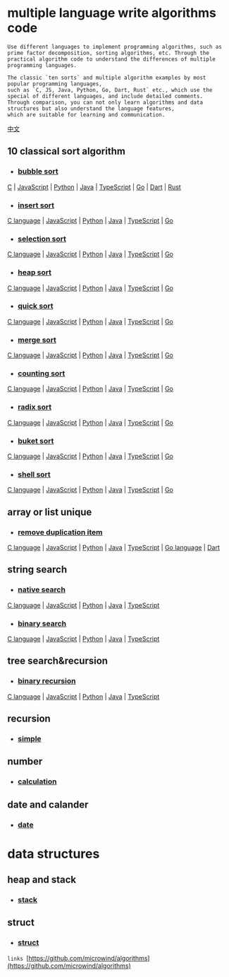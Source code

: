 # multiple language write algorithms code

    Use different languages to implement programming algorithms, such as prime factor decomposition, sorting algorithms, etc. Through the practical algorithm code to understand the differences of multiple programming languages.

    The classic `ten sorts` and multiple algorithm examples by most popular programming languages, 
    such as `C, JS, Java, Python, Go, Dart, Rust` etc., which use the special of different languages, and include detailed comments. 
    Through comparison, you can not only learn algorithms and data structures but also understand the language features, 
    which are suitable for learning and communication.
    
[中文](./README.md)
    
    
## 10 classical sort algorithm
- ### [bubble sort](./sorts/bubblesort/)
[C](./sorts/bubblesort/bubble_sort.c ) | [JavaScript](./sorts/bubblesort/bubble_sort.js ) | [Python](./sorts/bubblesort/bubble_sort.py ) | [Java](./sorts/bubblesort/BubbleSort.java ) | [TypeScript](./sorts/bubblesort/BubbleSort.ts ) | [Go](./sorts/bubblesort/bubble_sort.go ) | [Dart](./sorts/bubblesort/bubble_sort.dart ) | [Rust](./sorts/bubblesort/bubble_sort.rs )
- ### [insert sort](./sorts/insertsort/)
[C language](./sorts/insertsort/insert_sort.c ) | [JavaScript](./sorts/insertsort/insert_sort.js ) | [Python](./sorts/insertsort/insert_sort.py ) | [Java](./sorts/insertsort/InsertSort.java ) | [TypeScript](./sorts/insertsort/InsertSort.ts ) | [Go](./sorts/insertsort/insert_sort.go )
- ### [selection sort](./sorts/selectionsort/)
[C language](./sorts/selectionsort/selection_sort.c ) | [JavaScript](./sorts/selectionsort/selection_sort.js ) | [Python](./sorts/selectionsort/selection_sort.py ) | [Java](./sorts/selectionsort/SelectionSort.java ) | [TypeScript](./sorts/selectionsort/SelectionSort.ts ) | [Go](./sorts/selectionsort/selection_sort.go )
- ### [heap sort](./sorts/heapsort/)
[C language](./sorts/heapsort/heap_sort.c ) | [JavaScript](./sorts/heapsort/heap_sort.js ) | [Python](./sorts/heapsort/heap_sort.py ) | [Java](./sorts/heapsort/HeapSort.java ) | [TypeScript](./sorts/heapsort/HeapSort.ts ) | [Go](./sorts/heapsort/heap_sort.go )
- ### [quick sort](./sorts/quicksort/)
[C language](./sorts/quicksort/quick_sort.c ) | [JavaScript](./sorts/quicksort/quick_sort.js ) | [Python](./sorts/quicksort/quick_sort.py ) | [Java](./sorts/quicksort/QuickSort.java ) | [TypeScript](./sorts/quicksort/QuickSort.ts ) | [Go](./sorts/quicksort/quick_sort.go )
- ### [merge sort](./sorts/mergesort/)
[C language](./sorts/mergesort/merge_sort.c ) | [JavaScript](./sorts/mergesort/merge_sort.js ) | [Python](./sorts/mergesort/merge_sort.py ) | [Java](./sorts/mergesort/MergeSort.java ) | [TypeScript](./sorts/mergesort/MergeSort.ts ) | [Go](./sorts/mergesort/merge_sort.go )
- ### [counting sort](./sorts/countingsort/)
[C language](./sorts/countingsort/counting_sort.c ) | [JavaScript](./sorts/countingsort/counting_sort.js ) | [Python](./sorts/countingsort/counting_sort.py ) | [Java](./sorts/countingsort/CountingSort.java ) | [TypeScript](./sorts/countingsort/CountingSort.ts ) | [Go](./sorts/countingsort/counting_sort.go )
- ### [radix sort](./sorts/radixsort/)
[C language](./sorts/radixsort/radix_sort.c ) | [JavaScript](./sorts/radixsort/radix_sort.js ) | [Python](./sorts/radixsort/radix_sort.py ) | [Java](./sorts/radixsort/RadixSort.java ) | [TypeScript](./sorts/radixsort/RadixSort.ts ) | [Go](./sorts/radixsort/radix_sort.go )
- ### [buket sort](./sorts/buketsort/)
[C language](./sorts/buketsort/buket_sort.c ) | [JavaScript](./sorts/buketsort/buket_sort.js ) | [Python](./sorts/buketsort/buket_sort.py ) | [Java](./sorts/buketsort/BuketSort.java ) | [TypeScript](./sorts/buketsort/BuketSort.ts ) | [Go](./sorts/bucketsort/bucket_sort.go )
- ### [shell sort](./sorts/shellsort/)
[C language](./sorts/shellsort/shell_sort.c ) | [JavaScript](./sorts/shellsort/shell_sort.js ) | [Python](./sorts/shellsort/shell_sort.py ) | [Java](./sorts/shellsort/ShellSort.java ) | [TypeScript](./sorts/shellsort/ShellSort.ts ) | [Go](./sorts/shellsort/shell_sort.go )

## array or list unique
- ### [remove duplication item](./unique/)
[C language](./unique/unique.c ) | [JavaScript](./unique/unique.js ) | [Python](./unique/unique.py ) | [Java](./unique/UniqueArray.java ) | [TypeScript](./unique/UniqueArray.ts ) | [Go language](./unique/unique.go ) | [Dart](./unique/unique.dart ) 

## string search
- ### [native search](./string/nativesearch/)
[C language](./string/nativesearch/string_search.c ) | [JavaScript](./string/nativesearch/string_search.js ) | [Python](./string/nativesearch/string_search.py ) | [Java](./string/nativesearch/StringSearch.java ) | [TypeScript](./string/nativesearch/StringSearch.ts )
- ### [binary search](./search/binarysearch/)
[C language](./search/binarysearch/binary_search.c ) | [JavaScript](./search/binarysearch/binary_search.js ) | [Python](./search/binarysearch/binary_search.py ) | [Java](./search/binarysearch/BinarySearch.java ) | [TypeScript](./search/binarysearch/BinarySearch.ts )

## tree search&recursion
- ### [binary recursion](./tree/binarytree/)
[C language](./tree/binarytree/binary_tree.c ) | [JavaScript](./tree/binarytree/binary_tree.js ) | [Python](./tree/binarytree/binary_tree.py ) | [Java](./tree/binarytree/BinaryTree.java ) | [TypeScript](./tree/binarytree/BinaryTree.ts )

## recursion
- ### [simple](./recursion/)

## number
- ### [calculation](./number/)

## date and calander
- ### [date](./date/)

# data structures
## heap and stack
- ### [stack](./data-structure/stack/)
## struct
- ### [struct](./data-structure/struct/)

`links
`[https://github.com/microwind/algorithms](https://github.com/microwind/algorithms)
